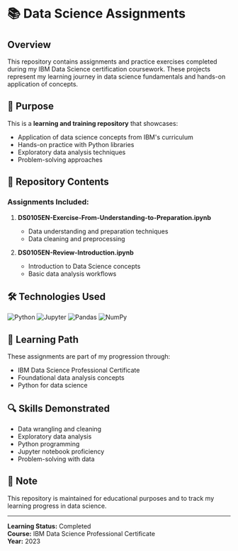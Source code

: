# 📚 Data Science Assignments

## Overview

This repository contains assignments and practice exercises completed during my IBM Data Science certification coursework. These projects represent my learning journey in data science fundamentals and hands-on application of concepts.

## 🎯 Purpose

This is a **learning and training repository** that showcases:
- Application of data science concepts from IBM's curriculum
- Hands-on practice with Python libraries
- Exploratory data analysis techniques
- Problem-solving approaches

## 📂 Repository Contents

### Assignments Included:
1. **DS0105EN-Exercise-From-Understanding-to-Preparation.ipynb**
   - Data understanding and preparation techniques
   - Data cleaning and preprocessing

2. **DS0105EN-Review-Introduction.ipynb**
   - Introduction to Data Science concepts
   - Basic data analysis workflows

## 🛠️ Technologies Used

![Python](https://img.shields.io/badge/Python-3776AB?style=for-the-badge&logo=python&logoColor=white)
![Jupyter](https://img.shields.io/badge/Jupyter-F37626?style=for-the-badge&logo=jupyter&logoColor=white)
![Pandas](https://img.shields.io/badge/Pandas-150458?style=for-the-badge&logo=pandas&logoColor=white)
![NumPy](https://img.shields.io/badge/NumPy-013243?style=for-the-badge&logo=numpy&logoColor=white)

## 📖 Learning Path

These assignments are part of my progression through:
- IBM Data Science Professional Certificate
- Foundational data analysis concepts
- Python for data science

## 🔍 Skills Demonstrated

- Data wrangling and cleaning
- Exploratory data analysis
- Python programming
- Jupyter notebook proficiency
- Problem-solving with data

## 📝 Note

This repository is maintained for educational purposes and to track my learning progress in data science.

---

**Learning Status:** Completed  
**Course:** IBM Data Science Professional Certificate  
**Year:** 2023
